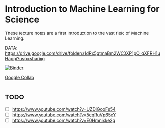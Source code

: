 # Introduction to Machine Learning for Science

These lecture notes are a first introduction to the vast field of Machine Learning. 

DATA: https://drive.google.com/drive/folders/1dRx5gtmaBm2WC0XP1pO_qXFRH1uHappi?usp=sharing

[![Binder](https://mybinder.org/badge_logo.svg)](https://mybinder.org/v2/gh/iluvatar1/ML4Sci-lectures/HEAD)

[Google Collab](https://colab.research.google.com/)

<!-- [Complementary presentations](https://drive.google.com/drive/folders/16na0yyeH0wru9mwkd9qzFvPXPsrYmqKI?usp=sharing) -->

```{tableofcontents}
```

## TODO
- [ ] https://www.youtube.com/watch?v=UZDiGooFs54
- [ ] https://www.youtube.com/watch?v=5eqRuVp65eY
- [ ] https://www.youtube.com/watch?v=E0Hmnixke2g
